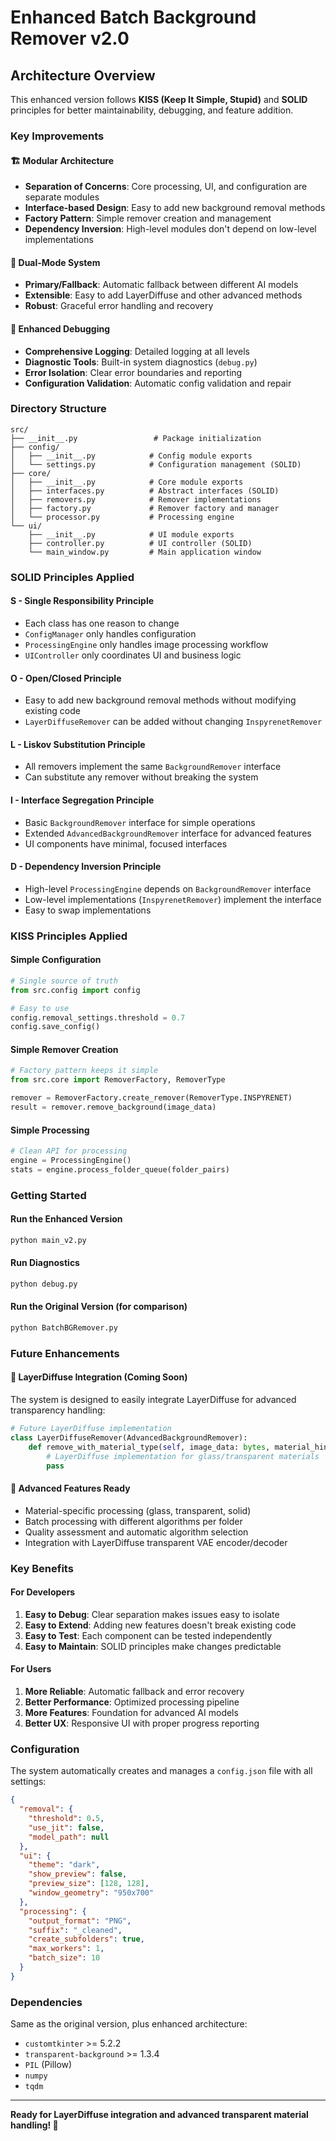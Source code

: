 # Enhanced Batch Background Remover v2.0

## Architecture Overview

This enhanced version follows **KISS (Keep It Simple, Stupid)** and **SOLID** principles for better maintainability, debugging, and feature addition.

### Key Improvements

#### 🏗️ **Modular Architecture**
- **Separation of Concerns**: Core processing, UI, and configuration are separate modules
- **Interface-based Design**: Easy to add new background removal methods
- **Factory Pattern**: Simple remover creation and management
- **Dependency Inversion**: High-level modules don't depend on low-level implementations

#### 🚀 **Dual-Mode System**
- **Primary/Fallback**: Automatic fallback between different AI models
- **Extensible**: Easy to add LayerDiffuse and other advanced methods
- **Robust**: Graceful error handling and recovery

#### 🔧 **Enhanced Debugging**
- **Comprehensive Logging**: Detailed logging at all levels
- **Diagnostic Tools**: Built-in system diagnostics (`debug.py`)
- **Error Isolation**: Clear error boundaries and reporting
- **Configuration Validation**: Automatic config validation and repair

### Directory Structure

```
src/
├── __init__.py                 # Package initialization
├── config/
│   ├── __init__.py            # Config module exports
│   └── settings.py            # Configuration management (SOLID)
├── core/
│   ├── __init__.py            # Core module exports
│   ├── interfaces.py          # Abstract interfaces (SOLID)
│   ├── removers.py            # Remover implementations
│   ├── factory.py             # Remover factory and manager
│   └── processor.py           # Processing engine
└── ui/
    ├── __init__.py            # UI module exports
    ├── controller.py          # UI controller (SOLID)
    └── main_window.py         # Main application window
```

### SOLID Principles Applied

#### **S** - Single Responsibility Principle
- Each class has one reason to change
- `ConfigManager` only handles configuration
- `ProcessingEngine` only handles image processing workflow
- `UIController` only coordinates UI and business logic

#### **O** - Open/Closed Principle
- Easy to add new background removal methods without modifying existing code
- `LayerDiffuseRemover` can be added without changing `InspyrenetRemover`

#### **L** - Liskov Substitution Principle
- All removers implement the same `BackgroundRemover` interface
- Can substitute any remover without breaking the system

#### **I** - Interface Segregation Principle
- Basic `BackgroundRemover` interface for simple operations
- Extended `AdvancedBackgroundRemover` interface for advanced features
- UI components have minimal, focused interfaces

#### **D** - Dependency Inversion Principle
- High-level `ProcessingEngine` depends on `BackgroundRemover` interface
- Low-level implementations (`InspyrenetRemover`) implement the interface
- Easy to swap implementations

### KISS Principles Applied

#### **Simple Configuration**
```python
# Single source of truth
from src.config import config

# Easy to use
config.removal_settings.threshold = 0.7
config.save_config()
```

#### **Simple Remover Creation**
```python
# Factory pattern keeps it simple
from src.core import RemoverFactory, RemoverType

remover = RemoverFactory.create_remover(RemoverType.INSPYRENET)
result = remover.remove_background(image_data)
```

#### **Simple Processing**
```python
# Clean API for processing
engine = ProcessingEngine()
stats = engine.process_folder_queue(folder_pairs)
```

### Getting Started

#### **Run the Enhanced Version**
```bash
python main_v2.py
```

#### **Run Diagnostics**
```bash
python debug.py
```

#### **Run the Original Version** (for comparison)
```bash
python BatchBGRemover.py
```

### Future Enhancements

#### 🤖 **LayerDiffuse Integration** (Coming Soon)
The system is designed to easily integrate LayerDiffuse for advanced transparency handling:

```python
# Future LayerDiffuse implementation
class LayerDiffuseRemover(AdvancedBackgroundRemover):
    def remove_with_material_type(self, image_data: bytes, material_hint: str = "glass"):
        # LayerDiffuse implementation for glass/transparent materials
        pass
```

#### 🎯 **Advanced Features Ready**
- Material-specific processing (glass, transparent, solid)
- Batch processing with different algorithms per folder
- Quality assessment and automatic algorithm selection
- Integration with LayerDiffuse transparent VAE encoder/decoder

### Key Benefits

#### **For Developers**
1. **Easy to Debug**: Clear separation makes issues easy to isolate
2. **Easy to Extend**: Adding new features doesn't break existing code
3. **Easy to Test**: Each component can be tested independently
4. **Easy to Maintain**: SOLID principles make changes predictable

#### **For Users**
1. **More Reliable**: Automatic fallback and error recovery
2. **Better Performance**: Optimized processing pipeline
3. **More Features**: Foundation for advanced AI models
4. **Better UX**: Responsive UI with proper progress reporting

### Configuration

The system automatically creates and manages a `config.json` file with all settings:

```json
{
  "removal": {
    "threshold": 0.5,
    "use_jit": false,
    "model_path": null
  },
  "ui": {
    "theme": "dark",
    "show_preview": false,
    "preview_size": [128, 128],
    "window_geometry": "950x700"
  },
  "processing": {
    "output_format": "PNG",
    "suffix": "_cleaned",
    "create_subfolders": true,
    "max_workers": 1,
    "batch_size": 10
  }
}
```

### Dependencies

Same as the original version, plus enhanced architecture:
- `customtkinter` >= 5.2.2
- `transparent-background` >= 1.3.4
- `PIL` (Pillow)
- `numpy`
- `tqdm`

---

**Ready for LayerDiffuse integration and advanced transparent material handling! 🚀**